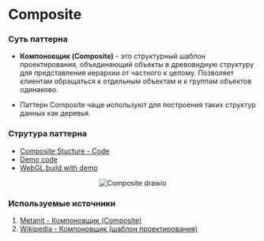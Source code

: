 # Composite

### Суть паттерна

- **Компоновщик (Composite)** - это структурный шаблон проектирования, объединяющий объекты в древовидную структуру для представления иерархии от частного к целому. Позволяет клиентам обращаться к отдельным объектам и к группам объектов одинаково.

- Паттерн Composite чаще используют для построения таких структур данных как деревья.


### Струтура паттерна
- [Composite Stucture - Code](https://github.com/artem-karaman/Unity-Design-Pattern/blob/master/Assets/Structural%20Patterns/Composite%20Pattern/Structure/CompositeStructure.cs)
- [Demo code](https://github.com/artem-karaman/GRASPandGOF/tree/3-composite/GOF/Stuctural%20design%20patterns/Composite/Composite)
- [WebGL build with demo](https://artem-karaman.github.io/GRASPandGOF/Composite/)

<div id="diagram" align="center">
  
 ![Composite drawio](https://user-images.githubusercontent.com/19500536/160926326-20a54179-be6d-4538-bca8-0289679a77f4.svg)

  
</div>

### Используемые источники

1. [Metanit - Компоновщик (Composite)](https://metanit.com/sharp/patterns/4.4.php)
2. [Wikipedia - Компоновщик (шаблон проектирования)](https://ru.wikipedia.org/wiki/%D0%9A%D0%BE%D0%BC%D0%BF%D0%BE%D0%BD%D0%BE%D0%B2%D1%89%D0%B8%D0%BA_(%D1%88%D0%B0%D0%B1%D0%BB%D0%BE%D0%BD_%D0%BF%D1%80%D0%BE%D0%B5%D0%BA%D1%82%D0%B8%D1%80%D0%BE%D0%B2%D0%B0%D0%BD%D0%B8%D1%8F))
